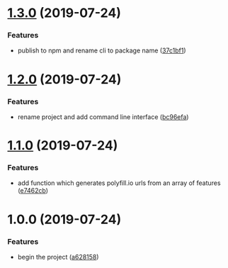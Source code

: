 # [1.3.0](https://github.com/JakeChampion/polyfill-service-url-builder/compare/v1.2.0...v1.3.0) (2019-07-24)


### Features

* publish to npm and rename cli to package name ([37c1bf1](https://github.com/JakeChampion/polyfill-service-url-builder/commit/37c1bf1))

# [1.2.0](https://github.com/JakeChampion/polyfill-service-url-builder/compare/v1.1.0...v1.2.0) (2019-07-24)


### Features

* rename project and add command line interface ([bc96efa](https://github.com/JakeChampion/polyfill-service-url-builder/commit/bc96efa))

# [1.1.0](https://github.com/JakeChampion/polyfill-service-url-builder/compare/v1.0.0...v1.1.0) (2019-07-24)


### Features

* add function which generates polyfill.io urls from an array of features ([e7462cb](https://github.com/JakeChampion/polyfill-service-url-builder/commit/e7462cb))

# 1.0.0 (2019-07-24)


### Features

* begin the project ([a628158](https://github.com/JakeChampion/polyfill-service-url-builder/commit/a628158))
